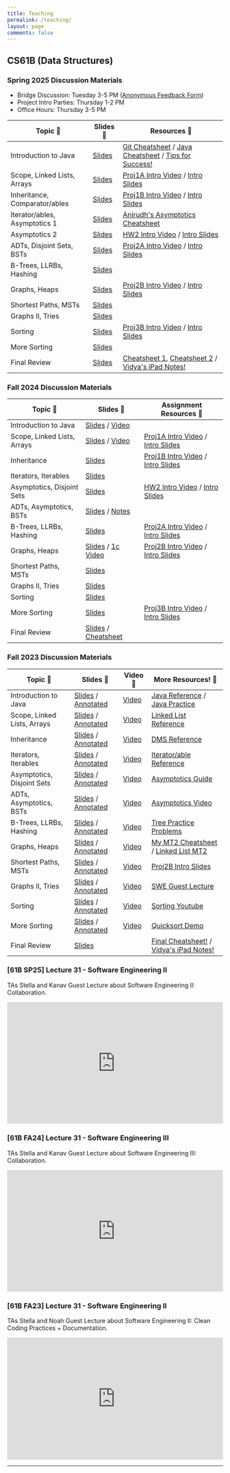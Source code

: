 ```yaml
---
title: Teaching
permalink: /teaching/
layout: page
comments: false
---
```


## CS61B (Data Structures)

### Spring 2025 Discussion Materials
- Bridge Discussion: Tuesday 3-5 PM ([Anonymous Feedback Form][GG3])
- Project Intro Parties: Thursday 1-2 PM
- Office Hours: Thursday 3-5 PM

| Topic 📘                    | Slides 📑          | Resources 🔗                                                                      |
| --------------------------- | ----------------- | --------------------------------------------------------------------------------- |
| Introduction to Java        |  [Slides][J1]     | [Git Cheatsheet][O1] / [Java Cheatsheet][O2] / [Tips for Success!][O3]   |
| Scope, Linked Lists, Arrays |  [Slides][GG1]    | [Proj1A Intro Video][X3] / [Intro Slides][P1]           |
| Inheritance, Comparator/ables                 |   [Slides][GG2]      |  [Proj1B Intro Video][GG5] / [Intro Slides][GG6]         |
| Iterator/ables, Asymptotics 1        |   [Slides][GG4]      |    [Anirudh's Asymptotics Cheatsheet][X13]          |
| Asymptotics 2  |   [Slides][GG7]        |  [HW2 Intro Video][P4] / [Intro Slides][P5]            |
| ADTs, Disjoint Sets, BSTs     | [Slides][GG9]   | [Proj2A Intro Video][P6] / [Intro Slides][P7]   |
| B-Trees, LLRBs, Hashing     |  [Slides][GG11]         |              |
| Graphs, Heaps               |  [Slides][GG22]         | [Proj2B Intro Video][P8] / [Intro Slides][P9]   |
| Shortest Paths, MSTs        |   [Slides][GG33]        |              |
| Graphs II, Tries            |   [Slides][GG44]        |              |
| Sorting                     |    [Slides][GG55]       | [Proj3B Intro Video][P10] / [Intro Slides][P11]  |
| More Sorting                |    [Slides][GG66]       |              |
| Final Review                |    [Slides][GG77]       | [Cheatsheet 1][X49], [Cheatsheet 2][R15] / [Vidya's iPad Notes!][R17]|

### Fall 2024 Discussion Materials

| Topic 📘                    | Slides 📑                         | Assignment Resources 🔗                         |
| --------------------------- | --------------------------------- | ----------------------------------------------- |
| Introduction to Java        | [Slides][X1] / [Video][X2]        |                                                 |
| Scope, Linked Lists, Arrays | [Slides][X4] / [Video][X5]        | [Proj1A Intro Video][X3] / [Intro Slides][P1]   |
| Inheritance                 | [Slides][X6]                      | [Proj1B Intro Video][P2] / [Intro Slides][P3]   |
| Iterators, Iterables        | [Slides][X7]                      |                                                 |
| Asymptotics, Disjoint Sets  | [Slides][X8]                      | [HW2 Intro Video][P4] / [Intro Slides][P5]      |
| ADTs, Asymptotics, BSTs     | [Slides][X10] / [Notes][X13]      |                                                 |
| B-Trees, LLRBs, Hashing     | [Slides][X12]                     | [Proj2A Intro Video][P6] / [Intro Slides][P7]   |
| Graphs, Heaps               | [Slides][X20] / [1c Video][X33]   | [Proj2B Intro Video][P8] / [Intro Slides][P9]   |
| Shortest Paths, MSTs        | [Slides][X35]                     |                                                 |
| Graphs II, Tries            | [Slides][X44]                     |                                                 |
| Sorting                     | [Slides][X45]                     |                                                 |
| More Sorting                | [Slides][X46]                     | [Proj3B Intro Video][P10] / [Intro Slides][P11] |
| Final Review                | [Slides][X48] / [Cheatsheet][X49] |                                                 |

### Fall 2023 Discussion Materials

| Topic 📘                    | Slides 📑                        | Video 🎥     | More Resources! 🔗                                    |
| --------------------------- | -------------------------------- | ------------ | ----------------------------------------------------- |
| Introduction to Java        | [Slides][S2] / [Annotated][A2]   | [Video][V2]  | [Java Reference][R2] / [Java Practice][R16]           |
| Scope, Linked Lists, Arrays | [Slides][S3] / [Annotated][A3]   | [Video][V3]  | [Linked List Reference][R3]                           |
| Inheritance                 | [Slides][S4] / [Annotated][A4]   | [Video][V4]  | [DMS Reference][R4]                                   |
| Iterators, Iterables        | [Slides][S5] / [Annotated][A5]   | [Video][V5]  | [Iterator/able Reference][R5]                         |
| Asymptotics, Disjoint Sets  | [Slides][S6] / [Annotated][A6]   | [Video][V6]  | [Asymptotics Guide][R6]                               |
| ADTs, Asymptotics, BSTs     | [Slides][S7] / [Annotated][A7]   | [Video][V7]  | [Asymptotics Video][R7]                               |
| B-Trees, LLRBs, Hashing     | [Slides][S8] / [Annotated][A8]   | [Video][V8]  | [Tree Practice Problems][R8]                          |
| Graphs, Heaps               | [Slides][S9] / [Annotated][A9]   | [Video][V9]  | [My MT2 Cheatsheet][R9] / [Linked List MT2][R18]      |
| Shortest Paths, MSTs        | [Slides][S10] / [Annotated][A10] | [Video][V10] | [Proj2B Intro Slides][R10]                            |
| Graphs II, Tries            | [Slides][S11] / [Annotated][A11] | [Video][V11] | [SWE Guest Lecture][R11]                              |
| Sorting                     | [Slides][S12] / [Annotated][A12] | [Video][V12] | [Sorting Youtube][R12]                                |
| More Sorting                | [Slides][S13] / [Annotated][A13] | [Video][V13] | [Quicksort Demo][R13]                                 |
| Final Review                | [Slides][S14]                    |              | [Final Cheatsheet!][R15] / [Vidya's iPad Notes!][R17] |

[GG77]: https://docs.google.com/presentation/d/1Ii37kGHmPAIN-EMM1bLmj9e083hC0HGS6rn8-OTsTyQ/edit?usp=sharing
[GG66]: https://docs.google.com/presentation/d/1lFMIxrAGs-pizTztJKiJNXzox0j4qmEOZ3YUs4lrUAo/edit?usp=sharing
[GG55]: https://docs.google.com/presentation/d/1DAwTu4bD9oXjOK_PdtVzxSGGlSC7a5CBKksoCU18xkw/edit?usp=sharing
[GG44]: https://docs.google.com/presentation/d/1ebij-5j5BrJyrt6XUS2PRGY7HznTAqrfBu8s8TwM5m0/edit?usp=sharing
[GG33]: https://docs.google.com/presentation/d/1Ly8F6RiRqVeNyy__g6FLzXTJgJEhQY7Mre8hb_LPov4/edit?usp=sharing
[GG22]: https://docs.google.com/presentation/d/1S0UtkT1Dc4cuh2n4BOxZxyMWvXVexPn6UA39yTlJeQs/edit?usp=sharing
[GG11]: https://docs.google.com/presentation/d/1EdAn72S2YIE_X5JqKZU1QYp8SbOogV-FXGTJ3IHiatw/edit?usp=sharing
[GG9]: https://docs.google.com/presentation/d/1xaNtCuuALldjOcWoUYZQH3sddwMtqj1CUY9QyNmH9nY/edit?usp=sharing
[GG7]: https://docs.google.com/presentation/d/1PRw3B4BekbyeQGBjoUmo_98TWUc98mG4TogW-60U1j8/edit?usp=sharing
[GG1]: https://docs.google.com/presentation/d/1O6P_sX1FnYi-ZKph6SPtpvsE0B8_mRAObLOMF7EIJrk/edit?usp=sharing
[GG2]: https://docs.google.com/presentation/d/1PjME5TU_Uh86s2WRorb5a9HcuvKDxj8_fFsmyN7AjLw/edit?usp=sharing
[GG3]: https://forms.gle/pDe1LEkg9Fp1M4yy7
[GG4]: https://docs.google.com/presentation/d/1x5s97p4-UxmOnnIPimOK9sA_T2IQC8_vkEpc3E7whd8/edit?usp=sharing
[GG5]: https://www.youtube.com/watch?v=m1zy1tuA6o8
[GG6]: https://docs.google.com/presentation/d/1UAUWgUdIg7Fm8S0KdIWXcI93njQ6vztlvGxKiDbFPZw/edit?usp=sharing
[J1]: https://docs.google.com/presentation/d/1ZBkHub-M87gvr7yMkv3bz0yueMOenkcNvqzRoOe5mYc/edit?usp=sharing
[O1]: https://docs.google.com/document/d/1OPKYPxTduioZBgba7WIxaSs32KjolvJqeouaDyj-l9w/edit?usp=sharing
[O2]: https://docs.google.com/document/d/1bYGkMZQfFhGfpcBsefa8CgkQoFKErBpaTOGQZdeqjKk/edit?usp=sharing
[O3]: https://stellakaval.github.io/cs61btips/
[P1]: https://docs.google.com/presentation/d/15z2SZ0mIsaZZTCZF5I8EA8Q3QL49R8rpV5PlJyOubqs/edit?usp=sharing
[P2]: https://www.youtube.com/watch?v=m1zy1tuA6o8
[P3]: https://docs.google.com/presentation/d/1ub5lH-x_pJ--oH5FJSxJKkMBxyMDRfoPKD8TbkGNPtM/edit#slide=id.p
[P4]: https://www.youtube.com/watch?v=v1soQ8oOfSo
[P5]: https://docs.google.com/presentation/d/1KNuaQMTBlo_o3fT14dJk56SZxpDgl7bBArTIPIbDhrg/edit#slide=id.g286fea5d52b_0_0
[P6]: https://www.youtube.com/watch?v=f_XZsWK9KWQ
[P7]: https://docs.google.com/presentation/d/1Y81dvWVrWjlRt5vveqb9JwMhRenKl-b3xWtJ7ey6xU4/edit#slide=id.g24db28cdf3a_0_0
[P8]: https://www.youtube.com/watch?v=zIPunMGKRuM
[P9]: https://docs.google.com/presentation/d/1rv5gczdTIq9t7vhWqPkGm2AZopKC-BdxSoB4eGJyQ_I/edit#slide=id.g30d2ad160bd_0_647
[P10]: https://www.youtube.com/watch?v=3kwMTDP7Y3I
[P11]: https://docs.google.com/presentation/d/1orltD3Ds2l6fBXm21YMYSsJ-oD9F2A9yk6Mea_uRBxU/edit#slide=id.g24c771968df_1_0
[X49]: https://docs.google.com/document/d/1XL91feqiGoPLAQ5VsEArzHEUIAjJ6ElvUi7Lr3wG3bE/edit?tab=t.0#heading=h.evv6nho5j58g
[X48]: https://docs.google.com/presentation/d/1Ixmemtb0WCJfyklzVCIBFhMXgMIXMpSHO-vq-7cSKK0/edit?usp=sharing
[X47]: https://edstem.org/us/courses/61406/discussion/5740973
[X46]: https://docs.google.com/presentation/d/1EeVu9XHgu6DjTR-1p37530cGnPqAa0SIHx5xHat2LGc/edit?usp=sharing
[X45]: https://docs.google.com/presentation/d/1LB_lClUY5323Jw8CNc5V8L0j74_-x6YLFUYsJKcrgPI/edit?usp=sharing
[X44]: https://docs.google.com/presentation/d/1AhlFvoV_YPzgMrV7nJLzrJy9seT7PYHK6L-XrR2wQe8/edit?usp=sharing
[X35]: https://docs.google.com/presentation/d/1KbWtVDRzC5OBiz7PDfDM1EQQkX1FK29XnD_o0iS3Ax8/edit?usp=sharing
[X34]: https://www.youtube.com/watch?v=LIj9gR6XszU
[X33]: https://youtu.be/q9Z0uuaGmXI?si=gXJetwqeI4bcWbS1
[X13]: https://drive.google.com/file/d/1ed57CRb_QYBtTKkY4r_Zf098myVyGGuk/view?usp=sharing
[X20]: https://docs.google.com/presentation/d/1Zv79nb87B6bG7h50Brh-Vk7y94HS5avEnRTJZEooabE/edit?usp=sharing
[X1]: https://docs.google.com/presentation/d/13ByHdPlVdw-4tDN1ZhBLai-lXPDVk2WdN3pyvC5VgmQ/edit?usp=sharing
[X2]: https://youtu.be/dXQmid0Zk0U
[X3]: https://youtu.be/f5smA9rt7bg?si=WUO0DhwwmWXJgQnW
[X4]: https://docs.google.com/presentation/d/154WO3njMhwF7_TtMcXDDkrlgsJkGhLa-zaTJJ02OBzE/edit?usp=sharing
[X5]: https://youtu.be/1ZykWDdUtgk
[X6]: https://docs.google.com/presentation/d/1h69B-DEqtyNW2oAVMwPmiL--WQY13-4BEIMjIUISNTg/edit?usp=sharing
[X7]: https://docs.google.com/presentation/d/1aLXJ_2eMDb_8j44zYjGoqKS41btiZeENhv_nWhnXnrs/edit?usp=sharing
[X8]: https://docs.google.com/presentation/d/1pCar-J2EKh6faC-GIs3-0f5i6ymx_UHKhMKD2AkfCE8/edit?usp=sharing
[X10]: https://docs.google.com/presentation/d/1lbixk5hy6gofM6yw2nKPkEwuu8R_l5PUVEqpvv47tJk/edit?usp=sharing
[X11]: https://docs.google.com/presentation/d/1Y81dvWVrWjlRt5vveqb9JwMhRenKl-b3xWtJ7ey6xU4/edit?usp=sharing
[X12]: https://docs.google.com/presentation/d/1Shaj5Vxw9GoPXUIU4yRgmFWAXY96dh8cyxZ7qYZfUVw/edit?usp=sharing
[W2]: https://github.com/Berkeley-CS61B/discussions-fa23/blob/main/week02/regular/regular02.pdf
[W3]: https://github.com/Berkeley-CS61B/discussions-fa23/blob/main/week02/regular/regular03.pdf
[W4]: https://github.com/Berkeley-CS61B/discussions-fa23/blob/main/week02/regular/regular04.pdf
[W5]: https://github.com/Berkeley-CS61B/discussions-fa23/blob/main/week02/regular/regular05.pdf
[W6]: https://github.com/Berkeley-CS61B/discussions-fa23/blob/main/week02/regular/regular06.pdf
[W7]: https://github.com/Berkeley-CS61B/discussions-fa23/blob/main/week02/regular/regular07.pdf
[W8]: https://github.com/Berkeley-CS61B/discussions-fa23/blob/main/week02/regular/regular08.pdf
[W9]: https://github.com/Berkeley-CS61B/discussions-fa23/blob/main/week02/regular/regular09.pdf
[W10]: https://github.com/Berkeley-CS61B/discussions-fa23/blob/main/week02/regular/regular10.pdf
[W11]: https://github.com/Berkeley-CS61B/discussions-fa23/blob/main/week02/regular/regular11.pdf
[W12]: https://github.com/Berkeley-CS61B/discussions-fa23/blob/main/week02/regular/regular12.pdf
[W13]: https://github.com/Berkeley-CS61B/discussions-fa23/blob/main/week02/regular/regular13.pdf
[W14]: https://create.kahoot.it/share/cs61b-final-kahoot/37dfa0dd-7c95-458a-b529-f4d471cc7dab
[S2]: https://docs.google.com/presentation/d/1zmtJ-XOSdg5a4tth2-Ib08LBVvcEBbQGVfQhG4jGtnQ/edit?usp=sharing
[S3]: https://docs.google.com/presentation/d/1boE_rlHiKg6gjNji6_o_35TwQADWdVP34EyF6Pr-ki8/edit?usp=sharing
[S4]: https://docs.google.com/presentation/d/1A4RVuZv5KBWbs1Y0quqsJWhaiDZJwuo_xOLUMoCWk18/edit?usp=sharing
[S5]: https://docs.google.com/presentation/d/1CJpnyKt84TyVHnTfHZN82XBItMkL0iGqUt9fW-dsquY/edit?usp=sharing
[S6]: https://docs.google.com/presentation/d/1yHP02BEnY07MaSsQ9HeMbnzozX2uRcQ-xTmyil1nUAw/edit?usp=sharing
[S7]: https://drive.google.com/file/d/14d3AvoYnCAhS36kryXUD82kY9johIEb4/view?usp=drive_link
[S8]: https://docs.google.com/presentation/d/1H3GPiOhsjGBB5PJSGmrSpL-JuzrrR38SSb3V7bE-7qo/edit?usp=sharing
[S9]: https://docs.google.com/presentation/d/1FkPygghab3wSGB600cx9VCHVfmji9qd9_Bh8w3rRP18/edit?usp=sharing
[S10]: https://docs.google.com/presentation/d/11BpUUMvsMg72UmJgYYpfO_t-HcJxWjkLfTtiJMGgNFg/edit?usp=sharing
[S11]: https://docs.google.com/presentation/d/1BP_xEkOp65PBFkKaKa3CFZcvhwlPZLxAFm6a6fnQgNc/edit?usp=sharing
[S12]: https://docs.google.com/presentation/d/1N5LlO2-HjASYCruRy-h9aWxWiOgFCI0vvGSwzZxya88/edit?usp=sharing
[S13]: https://docs.google.com/presentation/d/1rJQR_d5xf_AZgykfpcUOn8iF9LkiURup60J6H2FJRFY/edit?usp=sharing
[S14]: https://docs.google.com/presentation/d/1mBdYTOhUkpU8jFKsqPCm-iyUMI_aQRGYHQr0kiNmAgU/edit?usp=sharing
[A2]: https://drive.google.com/file/d/1Q3FvgNW3Xhou-yZ82hnBOOm91CaOUMBg/view?usp=sharing
[A3]: https://drive.google.com/file/d/1vnBLbAynF4Lj-M_kKxmOdaihbfTpIn00/view?usp=sharing
[A4]: https://drive.google.com/file/d/1c58mcHNM4bhX4IAUtI0XWUpTYDJwqb77/view?usp=sharing
[A5]: https://drive.google.com/file/d/1Ip5eUwXKbyemDDsVIIHffGyUG_BBtJIo/view?usp=sharing
[A6]: https://drive.google.com/file/d/14oFgPaSeMPVfCud_hI-h0mEDNLMdUoaW/view?usp=sharing
[A7]: https://drive.google.com/file/d/14d3AvoYnCAhS36kryXUD82kY9johIEb4/view?usp=sharing
[A8]: https://drive.google.com/file/d/18m-CotzekLYXQEDjZst8y1xIK_t0vs66/view?usp=sharing
[A9]: https://drive.google.com/file/d/1I1YLP6h2hrL22IbaB3Sa8WG7wBEkKN5R/view?usp=sharing
[A10]: https://drive.google.com/file/d/1KszofZZc3ob1S_TUFbs3mvAVjlttmqAi/view?usp=sharing
[A11]: https://drive.google.com/file/d/1qTxpSugRQNRoff0Hiv-9ILorcxbeYpeZ/view?usp=sharing
[A12]: https://drive.google.com/file/d/1I1EfF2V8kRmO3rSXNdisj9S7sR--aL8i/view?usp=sharing
[A13]: https://drive.google.com/file/d/1aPjuk2jLXNTifBn25a4M5WMlFBPCDu6b/view?usp=sharing
[V2]: https://youtu.be/5d8e3W52jEM
[V3]: https://youtu.be/VWf05n0C1_0?feature=shared
[V4]: https://www.youtube.com/watch?v=Y96iFd6xslI
[V5]: https://www.youtube.com/playlist?list=PLnp31xXvnfRosONixmTTQnspn7fLOV4-Y
[V6]: https://www.youtube.com/playlist?list=PLnp31xXvnfRpqWL31oiZlmcka8zFyT5uM
[V7]: https://www.youtube.com/playlist?list=PLnp31xXvnfRpBCAx-EGDwnOY4YW0zwczO
[V8]: https://www.youtube.com/playlist?list=PLnp31xXvnfRrjXIJbf0eFsWeUnD6RsfYa
[V9]: https://youtu.be/_18j6UgstB4?feature=shared
[V10]: https://www.youtube.com/playlist?list=PLnp31xXvnfRp0SkHfIO9HavzXht0K9mOA
[V11]: https://www.youtube.com/playlist?list=PLnp31xXvnfRrD3GyILak06gbTN0rbKJat
[V12]: https://www.youtube.com/playlist?list=PLnp31xXvnfRqxJ0qF1CglXRb-Qb-oNOgs
[V13]: https://www.youtube.com/playlist?list=PLnp31xXvnfRrpqJ8WTjbBOwSNFg54wQDT
[R2]: https://introcs.cs.princeton.edu/java/11cheatsheet/
[R3]: https://www.geeksforgeeks.org/linked-list-in-java/
[R4]: https://drive.google.com/file/d/196cUaEA0Q9aJBbr4Tm43_ybMDuxYcZDp/view?usp=sharing
[R5]: https://www.geeksforgeeks.org/java-implementing-iterator-and-iterable-interface/
[R6]: https://drive.google.com/file/d/1CGFdNGbjJW3UvQFEWjwYoVBBnfaa084R/view
[R7]: https://drive.google.com/drive/folders/1yNzcoTBk96c4WkbWX1Gv3Ea-p_r-PIrx
[R8]: https://cs61b-2.gitbook.io/cs61b-textbook/17.-b-trees/17.7-exercises
[R9]: https://drive.google.com/file/d/1Xy9NRBjcnAU7n4taOZSnXIAlbVEsaPEq/view?usp=sharing
[R10]: https://docs.google.com/presentation/d/1XYC0__43jch8Cfecte_ngf5Zwh4YL6hhv42xJ8DyIWU/edit?usp=sharing
[R11]: https://www.youtube.com/watch?v=LCibXajLbns
[R12]: https://www.youtube.com/@HackerrankOfficial/search?query=sorting
[R13]: https://www.youtube.com/watch?app=desktop&v=KBGQ3xGofN0
[R14]: https://cs61a.org/articles/studying/
[R15]: https://docs.google.com/document/d/1PMoL1xJ9xa6ywQQ8HCc1oxLf2TUCiCaKaatlKYv6RZw/edit
[R16]: https://codingbat.com/java
[R17]: https://drive.google.com/drive/folders/1JBG0q3fL7U4KtxKRdvCExDfotbXyOc1u
[R18]: https://www.notion.so/61B-Midterm-2-Review-60e3bc444b7148689283d2d7ae087df2
[R19]: https://docs.google.com/document/d/1PMoL1xJ9xa6ywQQ8HCc1oxLf2TUCiCaKaatlKYv6RZw/edit

### [61B SP25] Lecture 31 - Software Engineering II

TAs Stella and Kanav Guest Lecture about Software Engineering II: Collaboration.

<div style="position:relative; padding-bottom:56.25%; height:0; overflow:hidden;">
  <iframe style="position:absolute; top:0; left:0; width:100%; height:100%;" src="https://www.youtube.com/embed/CPScOCVoU1E?si=b7WYUKWZTRf2jahC" frameborder="0" allowfullscreen></iframe>
</div>

### [61B FA24] Lecture 31 - Software Engineering III

TAs Stella and Kanav Guest Lecture about Software Engineering III: Collaboration.

<div style="position:relative; padding-bottom:56.25%; height:0; overflow:hidden;">
  <iframe style="position:absolute; top:0; left:0; width:100%; height:100%;" src="https://www.youtube.com/embed/vhEO0LWFbpo?si=8Xhqss5kqVs-KACa" frameborder="0" allowfullscreen></iframe>
</div>

### [61B FA23] Lecture 31 - Software Engineering II

TAs Stella and Noah Guest Lecture about Software Engineering II: Clean Coding Practices + Documentation.

<div style="position:relative; padding-bottom:56.25%; height:0; overflow:hidden;">
  <iframe style="position:absolute; top:0; left:0; width:100%; height:100%;" src="https://www.youtube.com/embed/LCibXajLbns" frameborder="0" allowfullscreen></iframe>
</div>

---
